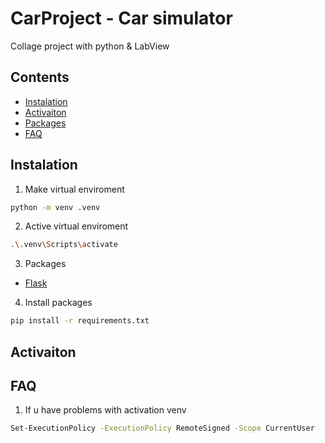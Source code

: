 # CarProject - Car simulator
Collage project with python & LabView
## Contents
- [Instalation](#Instalation)
- [Activaiton](#Activaiton)
- [Packages](#Packages)
- [FAQ](#FAQ)
## Instalation
1. Make virtual enviroment
```bash
python -m venv .venv
```
2. Active virtual enviroment
```bash
.\.venv\Scripts\activate 
```
3. Packages
- [Flask](#https://flask.palletsprojects.com/en/3.0.x/)
4. Install packages
``` bash
pip install -r requirements.txt 
```
## Activaiton

## FAQ
1. If u have problems with activation venv
```bash
Set-ExecutionPolicy -ExecutionPolicy RemoteSigned -Scope CurrentUser
```